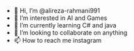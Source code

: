 - 👋 Hi, I’m @alireza-rahmani991
- 👀 I’m interested in AI and Games
- 🌱 I’m currently learning C# and java 
- 💞️ I’m looking to collaborate on anything
- 📫 How to reach me instagram

<!---
alireza-rahmani991/alireza-rahmani991 is a ✨ special ✨ repository because its `README.md` (this file) appears on your GitHub profile.
You can click the Preview link to take a look at your changes.
--->
